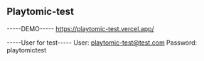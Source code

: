 ## Playtomic-test

-----DEMO-----
https://playtomic-test.vercel.app/

-----User for test-----
User: playtomic-test@test.com
Password: playtomictest
